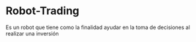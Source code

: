 # Robot-Trading
 Es un robot que tiene como la finalidad ayudar en la toma de decisiones al realizar una inversión
